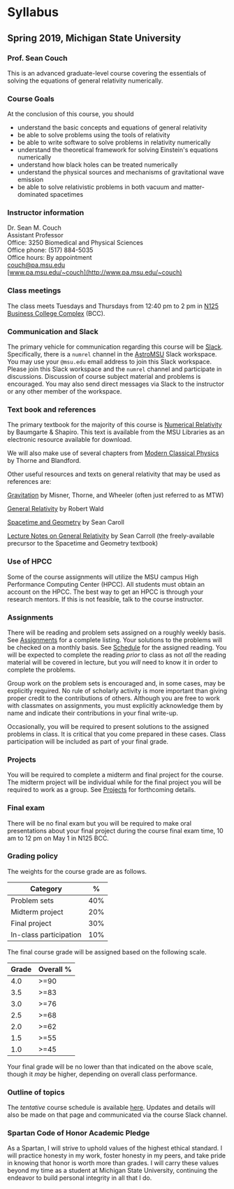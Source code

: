 # Syllabus

## Spring 2019, Michigan State University

### Prof. Sean Couch

This is an advanced graduate-level course covering the essentials of solving the equations of general relativity numerically.

### Course Goals

At the conclusion of this course, you should 

- understand the basic concepts and equations of general relativity
- be able to solve problems using the tools of relativity
- be able to write software to solve problems in relativity numerically
- understand the theoretical framework for solving Einstein's equations numerically
- understand how black holes can be treated numerically
- understand the physical sources and mechanisms of gravitational wave emission
- be able to solve relativistic problems in both vacuum and matter-dominated spacetimes 

### Instructor information

Dr. Sean M. Couch  
Assistant Professor  
Office: 3250 Biomedical and Physical Sciences  
Office phone: (517) 884-5035  
Office hours: By appointment  
[couch@pa.msu.edu](mailto:couch@pa.msu.edu)  
[www.pa.msu.edu/~couch](http://www.pa.msu.edu/~couch)

### Class meetings

The class meets Tuesdays and Thursdays from 12:40 pm to 2 pm in [N125 Business College Complex](https://maps.msu.edu/interactive/index.php?location=BCC) (BCC). 

### Communication and Slack

The primary vehicle for communication regarding this course will be [Slack](http://slack.com).
Specifically, there is a `numrel` channel in the [AstroMSU](http://astromsu.slack.com) Slack workspace.
You may use your `@msu.edu` email address to join this Slack workspace.
Please join this Slack workspace and the `numrel` channel and participate in discussions.
Discussion of course subject material and problems is encouraged.
You may also send direct messages via Slack to the instructor or any other member of the workspace.

### Text book and references

The primary textbook for the majority of this course is [Numerical Relativity](https://magic.msu.edu//search\~S39?/Xnumerical+relativity+solving+einstein%27s+equations&SORT=D/Xnumerical+relativity+solving+einstein%27s+equations&SORT=D&search=numerical+relativity+solving+einstein%27s+equations&SUBKEY=numerical+relativity+solving+einstein%27s+equations/1%2C3%2C3%2CB/frameset&FF=Xnumerical+relativity+solving+einstein%27s+equations&SORT=D&2%2C2%2C) by Baumgarte & Shapiro. This text is available from the MSU Libraries as an electronic resource available for download.

We will also make use of several chapters from [Modern Classical Physics](https://magic.msu.edu//search\~S39?/XModern+Classical+Physics&SORT=D/XModern+Classical+Physics&SORT=D&search=Modern+Classical+Physics&SUBKEY=Modern+Classical+Physics/1%2C346%2C346%2CB/frameset&FF=XModern+Classical+Physics&SORT=D&1%2C1%2C) by Thorne and Blandford.

Other useful resources and texts on general relativity that may be used as references are:

[Gravitation](https://magic.msu.edu/search\~S39?/tgravitation/tgravitation/1%2C150%2C185%2CB/frameset&FF=tgravitation+%2F&6%2C%2C7/indexsort=-) by Misner, Thorne, and Wheeler (often just referred to as MTW)

[General Relativity](https://magic.msu.edu/search\~S39?/awald/awald/101%2C1538%2C4339%2CB/frameset&FF=awald+robert+m&1%2C%2C4/indexsort=-) by Robert Wald 

[Spacetime and Geometry](https://magic.msu.edu/search\~S39?/Xspacetime+and+geometry&SORT=D/Xspacetime+and+geometry&SORT=D&search=spacetime+and+geometry&SUBKEY=spacetime+and+geometry/1%2C82%2C82%2CB/frameset&FF=Xspacetime+and+geometry&SORT=D&4%2C4%2C) by Sean Caroll

[Lecture Notes on General Relativity](https://arxiv.org/abs/gr-qc/9712019) by Sean Carroll (the freely-available precursor to the Spacetime and Geometry textbook)

### Use of HPCC

Some of the course assignments will utilize the MSU campus High Performance Computing Center (HPCC). All students must obtain an account on the HPCC. The best way to get an HPCC is through your research mentors. If this is not feasible, talk to the course instructor.

### Assignments

There will be reading and problem sets assigned on a roughly weekly basis. See [Assignments](assignments.md) for a complete listing. Your solutions to the problems will be checked on a monthly basis. See [Schedule](schedule.md) for the assigned reading. You will be expected to complete the reading _prior_ to class as not _all_ the reading material will be covered in lecture, but you _will_ need to know it in order to complete the problems. 

Group work on the problem sets is encouraged and, in some cases, may be explicitly required. No rule of scholarly activity is more important than giving proper credit to the contributions of others. Although you are free to work with classmates on assignments, you must explicitly acknowledge them by name and indicate their contributions in your final write-up.

Occasionally, you will be required to present solutions to the assigned problems in class. It is critical that you come prepared in these cases. Class participation will be included as part of your final grade.

### Projects

You will be required to complete a midterm and final project for the course. The midterm project will be individual while for the final project you will be required to work as a group. See [Projects](projects.md) for forthcoming details. 

### Final exam

There will be no final exam but you will be required to make oral presentations about your final project during the course final exam time, 10 am to 12 pm on May 1 in N125 BCC.

### Grading policy

The weights for the course grade are as follows.

Category                   | %
-------------------------- | ---
Problem sets               | 40%
Midterm project            | 20%
Final project              | 30%
In-class participation     | 10%

The final course grade will be assigned based on the following scale.

Grade        | Overall %
------------ | ----------
4.0          | >=90
3.5          | >=83
3.0          | >=76
2.5          | >=68
2.0          | >=62
1.5          | >=55
1.0          | >=45

Your final grade will be no lower than that indicated on the above scale, though it _may_ be higher, depending on overall class performance.

### Outline of topics

The _tentative_ course schedule is available [here](schedule.md). Updates and details will also be made on that page and communicated via the course Slack channel.

### Spartan Code of Honor Academic Pledge

As a Spartan, I will strive to uphold values of the highest ethical standard. I will practice honesty in my work, foster honesty in my peers, and take pride in knowing that honor is worth more than grades. I will carry these values beyond my time as a student at Michigan State University, continuing the endeavor to build personal integrity in all that I do.